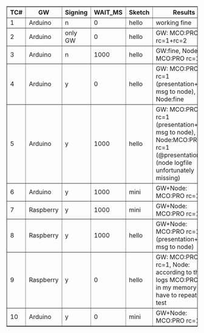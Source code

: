 <table border="1">
<tr><th>TC#</th><th>GW</th><th>Signing</th><th>WAIT_MS</th><th>Sketch</th><th>Results</th></tr>
<tr><td>1</td><td>Arduino</td><td>n</td><td>0</td><td>hello</td><td>working fine</td></tr>
<tr><td>2</td><td>Arduino</td><td>only GW</td><td>0</td><td>hello</td><td>GW: MCO:PRO rc=1+rc=2</td></tr>
<tr><td>3</td><td>Arduino</td><td>n</td><td>1000</td><td>hello</td><td>GW:fine, Node: MCO:PRO rc=1</td></tr>
<tr><td>4</td><td>Arduino</td><td>y</td><td>0</td><td>hello</td><td>GW: MCO:PRO rc=1 (presentation+send msg to node), Node:fine</td></tr>
<tr><td>5</td><td>Arduino</td><td>y</td><td>1000</td><td>hello</td><td>GW: MCO:PRO rc=1 (presentation+send msg to node), Node:MCO:PRO rc=1 (@presentation) (node logfile unfortunately missing)</td></tr>
<tr><td>6</td><td>Arduino</td><td>y</td><td>1000</td><td>mini</td><td>GW+Node: MCO:PRO rc=1</td></tr>
<tr><td>7</td><td>Raspberry</td><td>y</td><td>1000</td><td>mini</td><td>GW+Node: MCO:PRO rc=1</td></tr>
<tr><td>8</td><td>Raspberry</td><td>y</td><td>1000</td><td>hello</td><td>GW+Node: MCO:PRO rc=1 (presentation+send msg to node)</td></tr>
<tr><td>9</td><td>Raspberry</td><td>y</td><td>0</td><td>hello</td><td>GW: MCO:PRO rc=1, Node: according to the logs MCO:PRO, but in my memory fine, have to repeat the test</td><tr><td>10</td><td>Arduino</td><td>y</td><td>0</td><td>mini</td><td>GW+Node: MCO:PRO rc=1</td></tr>
</table>
